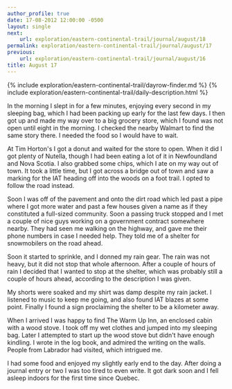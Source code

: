```yaml
---
author_profile: true
date: 17-08-2012 12:00:00 -0500
layout: single
next:
    url: exploration/eastern-continental-trail/journal/august/18
permalink: exploration/eastern-continental-trail/journal/august/17
previous:
    url: exploration/eastern-continental-trail/journal/august/16
title: August 17
---
```

{% include exploration/eastern-continental-trail/dayrow-finder.md %}
{% include exploration/eastern-continental-trail/daily-description.html %}

In the morning I slept in for a few minutes, enjoying every second in my sleeping bag, which I had been packing up early for the last few days. I then got up and made my way over to a big grocery store, which I found was not open until eight in the morning. I checked the nearby Walmart to find the same story there. I needed the food so I would have to wait.

At Tim Horton's I got a donut and waited for the store to open. When it did I got plenty of Nutella, though I had been eating a lot of it in Newfoundland and Nova Scotia. I also grabbed some chips, which I ate on my way out of town. It took a little time, but I got across a bridge out of town and saw a marking for the IAT heading off into the woods on a foot trail. I opted to follow the road instead.

Soon I was off of the pavement and onto the dirt road which led past a pipe where I got more water and past a few houses given a name as if they constituted a full-sized community. Soon a passing truck stopped and I met a couple of nice guys working on a government contract somewhere nearby. They had seen me walking on the highway, and gave me their phone numbers in case I needed help. They told me of a shelter for snowmobilers on the road ahead.

Soon it started to sprinkle, and I donned my rain gear. The rain was not heavy, but it did not stop that whole afternoon. After a couple of hours of rain I decided that I wanted to stop at the shelter, which was probably still a couple of hours ahead, according to the description I was given.

My shorts were soaked and my shirt was damp despite my rain jacket. I listened to music to keep me going, and also found IAT blazes at some point. Finally I found a sign proclaiming the shelter to be a kilometer away.

When I arrived I was happy to find The Warm Up Inn, an enclosed cabin with a wood stove. I took off my wet clothes and jumped into my sleeping bag. Later I attempted to start up the wood stove but didn't have enough kindling. I wrote in the log book, and admired the writing on the walls. People from Labrador had visited, which intrigued me.

I had some food and enjoyed my slightly early end to the day. After doing a journal entry or two I was too tired to even write. It got dark soon and I fell asleep indoors for the first time since Quebec.